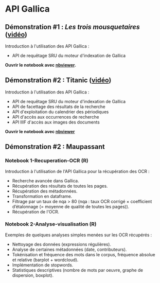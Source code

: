 # API Gallica

## Démonstration #1 : *Les trois mousquetaires* ([vidéo](https://www.youtube.com/watch?v=SF0Yx0Tg8vA))
Introduction à l'utilisation des API Gallica :
- API de requêtage SRU du moteur d'indexation de Gallica

**Ouvrir le notebook avec [nbviewer](https://nbviewer.jupyter.org/github/Malichot/API/blob/main/Notebooks_demos/API_Gallica_SRU.ipynb).**

## Démonstration #2 : Titanic ([vidéo](https://www.youtube.com/watch?v=ukBr7qUZvww))
Introduction à l'utilisation des API Gallica :
- API de requêtage SRU du moteur d'indexation de Gallica
- API de facettage des résultats de la recherche
- API d'exploitation du calendrier des périodiques
- API d'accès aux occurrences de recherche
- API IIIF d'accès aux images des documents
 
**Ouvrir le notebook avec [nbviewer](https://nbviewer.jupyter.org/github/Malichot/API/blob/main/Notebooks_demos/API_Gallica_Titanic.ipynb)**

## Démonstration #2 : Maupassant 

### Notebook 1-Recuperation-OCR (R)

Introduction à l'utilisation de l'API Gallica pour la récupération des OCR :
- Recherche avancée dans Gallica.
- Récupération des résultats de toutes les pages.
- Récupération des métadonnées.
- Transformation en dataframe.
- Filtrage par un taux de nqa > 80 (nqa : taux   OCR   corrigé × coefficient d’étalonnage (= moyenne de qualité de toutes les pages)).
- Récupération de l'OCR.

### Notebook 2-Analyse-visualisation (R)

Exemples de quelques analyses simples menées sur les OCR récupérés :
- Nettoyage des données (expressions régulières).
- Analyse de certaines métadonnées (date, contributeurs).
- Tokénisation et fréquence des mots dans le corpus, fréquence absolue et relative (barplot + wordcloud).
- Implémentation de stopwords.
- Statistiques descriptives (nombre de mots par oeuvre, graphe de dispersion, boxplot).
